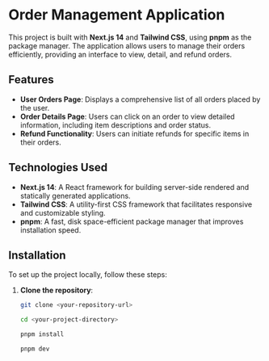 # Order Management Application

This project is built with **Next.js 14** and **Tailwind CSS**, using **pnpm** as the package manager. The application allows users to manage their orders efficiently, providing an interface to view, detail, and refund orders.

## Features

- **User Orders Page**: Displays a comprehensive list of all orders placed by the user.
- **Order Details Page**: Users can click on an order to view detailed information, including item descriptions and order status.
- **Refund Functionality**: Users can initiate refunds for specific items in their orders.

## Technologies Used

- **Next.js 14**: A React framework for building server-side rendered and statically generated applications.
- **Tailwind CSS**: A utility-first CSS framework that facilitates responsive and customizable styling.
- **pnpm**: A fast, disk space-efficient package manager that improves installation speed.

## Installation

To set up the project locally, follow these steps:

1. **Clone the repository**:
   ```bash
   git clone <your-repository-url>

   cd <your-project-directory>

   pnpm install

   pnpm dev
   ```